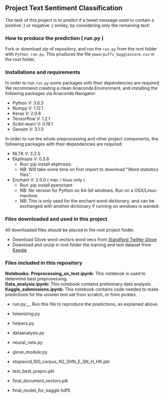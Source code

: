 ## Project Text Sentiment Classification 

The task of this project is to predict if a tweet message used to contain a positive :) or negative :( smiley, by considering only the remaining text! 

### How to produce the prediction ( run.py )

Fork or download zip of repository, and run the `run.py` from the root folder with `Python run.py`. This pruduces the file `powerpuffz_kagglescore.csv` in the root folder. 

### Installations and requirements

In order to run `run.py` some packages with their dependencies are required. We recommend creating a clean Anaconda Environment, and installing the following packages via Anaconda Navigator:

- Python V: 3.6.3
- Numpy V: 1.12.1
- Keras V: 2.0.8 
- Tensorflow V: 1.2.1
- Scikit-learn V: 0.19.1
- Gensim  V: 3.1.0

In order to run the whole preprocessing and other project components, the following packages with their dependencies are required:

- NLTK V: 3.2.5 
- Ekphrasis V: 0.3.6 
  - Run: pip install ekphrasis. 
  - NB: Will take some time on first import to download "Word statistics files". 
- Enchant V: 2.0.0 ( mac / linux only ) 
  - Run: pip install pyenchant
  - NB: No version for Python on 64-bit windows. Run on a OSX/Linux-machine.
  - NB: This is only used for the enchant word-dictionary, and can be exchanged with another dictionary if running on windows is wanted.
  
### Files downloaded and used in this project

All downloaded files should be placed in the root project folder.

- Download Glove word vectors word vecs from [Standford Twitter Glove]("http://nlp.stanford.edu/data/glove.twitter.27B.zip")
- Download and unzip in root folder the training and test dataset from [Kaggle]("https://www.kaggle.com/c/epfml17-text/data")


### Files included in this repository 

__Notebooks:__
  __Preprocessing_on_test.ipynb:__ This notebook is used to determine best preprosessing.   
  __Data_analysis.ipynb:__ This notebook contains preliminary data analysis.  
  __Kaggle_submissions.ipynb:__ This notebook contains code needed to make predictions for the unseen test set from scratch, or from pickles.    

  - run.py:__ Run this file to reproduce the predictions, as explained above.     
- tokenizing.py
- helpers.py
- dataanalysis.py
- neural_nets.py
- glove_module.py

- stopword_100_corpus_N2_SHN_E_SN_H_HK.pkl
- test_best_prepro.pkl 
- final_document_vectors.plk

- final_model_for_kaggle.hdf5 

